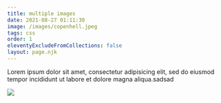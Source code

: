 ```yaml
---
title: multiple images
date: 2021-08-27 01:11:30
image: /images/copenhell.jpeg
tags: css
order: 1
eleventyExcludeFromCollections: false
layout: page.njk
---
```

Lorem ipsum dolor sit amet, consectetur adipisicing elit, sed do eiusmod tempor incididunt ut labore et dolore magna aliqua.sadsad

![](/images/morten-freya.jpeg)